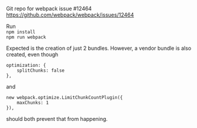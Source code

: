 Git repo for webpack issue #12464
https://github.com/webpack/webpack/issues/12464

Run  
`npm install`  
`npm run webpack`  

Expected is the creation of just 2 bundles.
However, a vendor bundle is also created, even though

```
optimization: {
    splitChunks: false
},
```

and

```
new webpack.optimize.LimitChunkCountPlugin({
    maxChunks: 1
}),
```

should both prevent that from happening.

